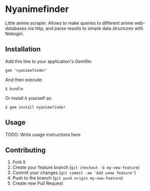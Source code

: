# Nyanimefinder

Little anime scraper.
Allows to make queries to different anime
web-databases via http, and parse results
to simple data structures with Nokogiri.

## Installation

Add this line to your application's Gemfile:

    gem 'nyanimefinder'

And then execute:

    $ bundle

Or install it yourself as:

    $ gem install nyanimefinder

## Usage

TODO: Write usage instructions here

## Contributing

1. Fork it
2. Create your feature branch (`git checkout -b my-new-feature`)
3. Commit your changes (`git commit -am 'Add some feature'`)
4. Push to the branch (`git push origin my-new-feature`)
5. Create new Pull Request
